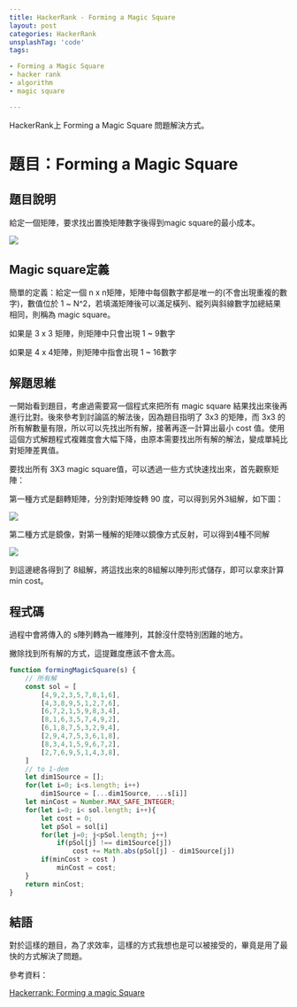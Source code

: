 ```yaml
---
title: HackerRank - Forming a Magic Square
layout: post
categories: HackerRank
unsplashTag: 'code'
tags:

- Forming a Magic Square
- hacker rank
- algorithm
- magic square

---
```

HackerRank上 Forming a Magic Square 問題解決方式。
<!--more-->

# 題目：Forming a Magic Square

## 題目說明

給定一個矩陣，要求找出置換矩陣數字後得到magic square的最小成本。

<img class="img-fluid" src="https://imgur.com/cxZOW3S.png"/>

## Magic square定義

簡單的定義：給定一個 n x n矩陣，矩陣中每個數字都是唯一的(不會出現重複的數字)，數值位於 1 ~ N^2，若填滿矩陣後可以滿足橫列、縱列與斜線數字加總結果相同，則稱為 magic square。

如果是 3 x 3 矩陣，則矩陣中只會出現 1 ~ 9數字

如果是 4 x 4矩陣，則矩陣中指會出現 1 ~ 16數字

## 解題思維

一開始看到題目，考慮過需要寫一個程式來把所有 magic square 結果找出來後再進行比對。後來參考到討論區的解法後，因為題目指明了  3x3 的矩陣，而 3x3 的所有解數量有限，所以可以先找出所有解，接著再逐一計算出最小 cost 值。使用這個方式解題程式複雜度會大幅下降，由原本需要找出所有解的解法，變成單純比對矩陣差異值。

要找出所有 3X3 magic square值，可以透過一些方式快速找出來，首先觀察矩陣：

第一種方式是翻轉矩陣，分別對矩陣旋轉 90 度，可以得到另外3組解，如下圖：

<img class="img-fluid" src="https://imgur.com/NbmKCMO.png" />

第二種方式是鏡像，對第一種解的矩陣以鏡像方式反射，可以得到4種不同解

<img class="img-fluid" src="https://imgur.com/YKoV6Wo.png"/>

到這邊總各得到了 8組解，將這找出來的8組解以陣列形式儲存，即可以拿來計算 min cost。

## 程式碼

過程中會將傳入的 s陣列轉為一維陣列，其餘沒什麼特別困難的地方。

撇除找到所有解的方式，這提難度應該不會太高。

```javascript
function formingMagicSquare(s) {
    // 所有解
    const sol = [
        [4,9,2,3,5,7,8,1,6],
        [4,3,8,9,5,1,2,7,6],
        [6,7,2,1,5,9,8,3,4],
        [8,1,6,3,5,7,4,9,2],
        [6,1,8,7,5,3,2,9,4],
        [2,9,4,7,5,3,6,1,8],
        [8,3,4,1,5,9,6,7,2],
        [2,7,6,9,5,1,4,3,8],
    ]
    // to 1-dem
    let dim1Source = [];
    for(let i=0; i<s.length; i++)
        dim1Source = [...dim1Source, ...s[i]]
    let minCost = Number.MAX_SAFE_INTEGER;
    for(let i=0; i< sol.length; i++){
        let cost = 0;
        let pSol = sol[i]
        for(let j=0; j<pSol.length; j++)
            if(pSol[j] !== dim1Source[j])
                cost += Math.abs(pSol[j] - dim1Source[j])
        if(minCost > cost )        
            minCost = cost;
    }
    return minCost;
}
```

## 結語

對於這樣的題目，為了求效率，這樣的方式我想也是可以被接受的，畢竟是用了最快的方式解決了問題。



參考資料：

[Hackerrank: Forming a magic Square](https://www.mathblog.dk/hackerrank-forming-a-magic-square/)

